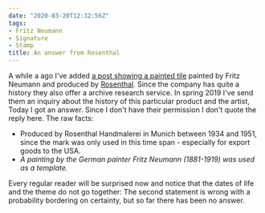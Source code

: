 ```yaml
---
date: "2020-03-20T12:32:56Z"
tags:
- Fritz Neumann
- Signature
- Stamp
title: An answer from Rosenthal
---
```


A while a ago I've added [a post showing a painted tile](/post/rosenthal-fritz-neumann) painted by Fritz Neumann and produced by [Rosenthal](https://www.rosenthal.de/en/info/company/the-rosenthal-company/company-history/). Since the company has quite a history they also offer a archive research service.
In spring 2019 I've send them an inquiry about the history of this particular product and the artist, Today I got an answer. Since I don't have their permission I don't quote the reply here. The raw facts:
* Produced by Rosenthal Handmalerei in Munich between 1934 and 1951, since the mark was only used in this time span - especially for export goods to the USA.
* *A painting by the German painter Fritz Neumann (1881-1919) was used as a template.*

Every regular reader will be surprised now and notice that the dates of life and the theme do not go together: The second statement is wrong with a probability bordering on certainty, but so far there has been no answer.
